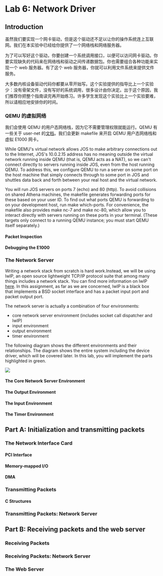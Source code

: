 # Lab 6: Network Driver

## Introduction

虽然我们要实现一个网卡驱动，但是这个驱动还不足以让你的操作系统连上互联网。我们在本实验中已经给你提供了一个网络栈和网络服务器。

为了可以写好这个驱动，你要创建一个系统调用接口，以便可以访问网卡驱动。你要实现缺失的代码来在网络栈和驱动之间传递数据包。你也需要组合各种功能来实现一个 web 服务器。有了这个 web 服务器，你就可以利用文件系统来提供文件服务。

大多数内核设备驱动代码你都要从零开始写。这个实验提供的指导比上一个实验少：没有骨架文件，没有写好的系统调用，很多设计由你决定。出于这个原因，我们推荐你把整个指南读完再开始练习。许多学生发现这个实验比上一个实验要难，所以请相应地安排你的时间。

### QEMU 的虚拟网络

我们会使用 QEMU 的用户态网络栈，因为它不需要管理权限就能运行。QEMU 有一些关于 user-net 的[文档](http://wiki.qemu.org/download/qemu-doc.html#Using-the-user-mode-network-stack)。我们会更新 makefile 来开启 QEMU 用户态网络栈和虚拟 E1000 网卡。

While QEMU's virtual network allows JOS to make arbitrary connections out to the Internet, JOS's 10.0.2.15 address has no meaning outside the virtual network running inside QEMU (that is, QEMU acts as a NAT), so we can't connect directly to servers running inside JOS, even from the host running QEMU. To address this, we configure QEMU to run a server on some port on the host machine that simply connects through to some port in JOS and shuttles data back and forth between your real host and the virtual network.

You will run JOS servers on ports 7 (echo) and 80 (http). To avoid collisions on shared Athena machines, the makefile generates forwarding ports for these based on your user ID. To find out what ports QEMU is forwarding to on your development host, run make which-ports. For convenience, the makefile also provides make nc-7 and make nc-80, which allow you to interact directly with servers running on these ports in your terminal. (These targets only connect to a running QEMU instance; you must start QEMU itself separately.)

#### Packet Inspection

#### Debugging the E1000

### The Network Server

Writing a network stack from scratch is hard work.Instead, we will be using lwIP, an open source lightweight TCP/IP protocol suite that among many things includes a network stack. You can find more information on lwIP [here](https://savannah.nongnu.org/projects/lwip/). In this assignment, as far as we are concerned, lwIP is a black box that implements a BSD socket interface and has a packet input port and packet output port.

The network server is actually a combination of four environments:

-   core network server environment (includes socket call dispatcher and lwIP)
-   input environment
-   output environment
-   timer environment

The following diagram shows the different environments and their relationships. The diagram shows the entire system including the device driver, which will be covered later. In this lab, you will implement the parts highlighted in green.

![](https://pdos.csail.mit.edu/6.828/2018/labs/lab6/ns.png)

#### The Core Network Server Environment

#### The Output Environment

#### The Input Environment

#### The Timer Environment

## Part A: Initialization and transmitting packets

### The Network Interface Card

#### PCI Interface

#### Memory-mapped I/O

#### DMA

### Transmitting Packets

#### C Structures

### Transmitting Packets: Network Server

## Part B: Receiving packets and the web server

### Receiving Packets

### Receiving Packets: Network Server

### The Web Server
